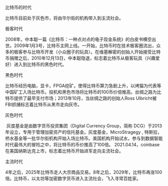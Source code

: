 比特币的时代

比特币目前处于灰色市，将由华尔街的机构带入到主流社会。

 

极客时代

​        2008年，中本聪一篇《比特币：一种点对点的电子现金系统》的白皮书横空出世。2009年1月3号，比特币主网上线。一开始，比特币时在技术极客圈流出，众多的极客参与比特币开发（小众圈子的玩具）。在维基解密的创始人开始接受比特币捐赠之后，2010年12月13日，中本聪隐退，标志着比特币从极客玩具（兴趣爱好）进入到比特币的黑色时代。



黑色时代

​        比特币经历电脑，显卡，FPGA挖矿。使得比特币算力急剧上升，以烤猫为代表等中国矿工入场比特币。投机和黑色市场将比特币的100币价倍推高。丝绸之路为比特币提供了最早支付市场；2013年10月，当丝绸之路的创始人Ross Ulbricht被FBI抓捕标志着比特币从黑市走向灰市。



灰色时代

​        灰度基金是由数字货币投资集团（Digital Currency Group，简称 DCG）于2013年设立，专用于管理加密资产的信托基金。灰度基金，MicroStragegy , 特斯拉，桥水基金等一批华尔街机构开始入场比特币。美国机构开始试水，参与到数据智能时代最伟大的冒险之中，将比特币的币价推高了100倍。 2021.04.14，coinbase 在美国纳斯达克上市，标志着比特币开始进军走向主流社会。

 

主流时代

​		4年之后，2025年比特币走人大宗商品交易。8年之后，2029年，比特币再涨100倍。比特币，以太坊等加密数字货币进入主流社会，飞入寻常百姓家。

